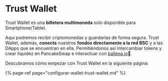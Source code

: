 # Trust Wallet

Trust Wallet es una **billetera multimoneda** solo disponible para Smartphone/Tablet.

 Aquí podremos recibir criptomonedas y guardarlas de forma segura. Trust Wallet, además, **conecta** nuestros **fondos directamente a la red BSC** y a las DApps que se encuentran en ella. Permitiéndonos así intercambiar tokens y crear liquidez en PancakeSwap e interactuar con [ballena.io](https://ballena.io/)🐋.

Descubramos cómo empezar con Trust  Wallet en la siguiente página:

{% page-ref page="configurar-wallet-trust-wallet.md" %}



